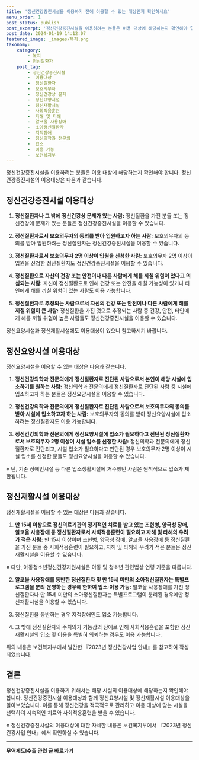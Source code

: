 ```yaml
---
title: '정신건강증진시설을 이용하기 전에 이용할 수 있는 대상인지 확인하세요'
menu_order: 1
post_status: publish
post_excerpt: '정신건강증진시설을 이용하려는 분들은 이용 대상에 해당하는지 확인해야 합니다. 정신건강증진시설의 이용대상은 다음과 같습니다.'
post_date: 2024-01-19 14:12:07
featured_image: _images/복지.png
taxonomy:
    category:
        - 복지
        - 정신질환자
    post_tag:
        - 정신건강증진시설
        -  이용대상
        -  정신질환자
        -  보호의무자
        -  정신건강상 문제
        -  정신요양시설
        -  정신재활시설
        -  사회적응훈련
        -  자해 및 타해
        -  알코올 사용장애
        -  소아정신질환자
        -  지적장애
        -  정신의학과 전문의
        -  입소
        -  이용 가능
        -  보건복지부
---
```



정신건강증진시설을 이용하려는 분들은 이용 대상에 해당하는지 확인해야 합니다. 정신건강증진시설의 이용대상은 다음과 같습니다.

## 정신건강증진시설 이용대상
1. **정신질환자나 그 밖에 정신건강상 문제가 있는 사람:** 정신질환을 가진 분들 또는 정신건강에 문제가 있는 분들은 정신건강증진시설을 이용할 수 있습니다.

2. **정신질환자로서 보호의무자의 동의를 받아 입원하고자 하는 사람:** 보호의무자의 동의를 받아 입원하려는 정신질환자는 정신건강증진시설을 이용할 수 있습니다.

3. **정신질환자로서 보호의무자 2명 이상이 입원을 신청한 사람:** 보호의무자 2명 이상이 입원을 신청한 정신질환자도 정신건강증진시설을 이용할 수 있습니다.

4. **정신질환으로 자신의 건강 또는 안전이나 다른 사람에게 해를 끼칠 위험이 있다고 의심되는 사람:** 자신이 정신질환으로 인해 건강 또는 안전을 해칠 가능성이 있거나 타인에게 해를 끼칠 위험이 있는 사람도 이용 가능합니다.

5. **정신질환자로 추정되는 사람으로서 자신의 건강 또는 안전이나 다른 사람에게 해를 끼칠 위험이 큰 사람:** 정신질환을 가진 것으로 추정되는 사람 중 건강, 안전, 타인에게 해를 끼칠 위험이 높은 사람들도 정신건강증진시설을 이용할 수 있습니다.

정신요양시설과 정신재활시설에도 이용대상이 있으니 참고하시기 바랍니다.

## 정신요양시설 이용대상
정신요양시설을 이용할 수 있는 대상은 다음과 같습니다.

1. **정신건강의학과 전문의에게 정신질환자로 진단된 사람으로서 본인이 해당 시설에 입소하기를 원하는 사람:** 정신의학과 전문의에게 정신질환자로 진단된 사람 중 시설에 입소하고자 하는 분들은 정신요양시설을 이용할 수 있습니다.

2. **정신건강의학과 전문의에게 정신질환자로 진단된 사람으로서 보호의무자의 동의를 받아 시설에 입소하고자 하는 사람:** 보호의무자의 동의를 받아 정신요양시설에 입소하려는 정신질환자도 이용 가능합니다.

3. **정신건강의학과 전문의에게 정신요양시설에 입소가 필요하다고 진단된 정신질환자로서 보호의무자 2명 이상이 시설 입소를 신청한 사람:** 정신의학과 전문의에게 정신질환자로 진단되고, 시설 입소가 필요하다고 판단된 경우 보호의무자 2명 이상이 시설 입소를 신청한 분들도 정신요양시설을 이용할 수 있습니다.

※ 단, 기존 장애인시설 등 다른 입소생활시설에 거주했던 사람은 원칙적으로 입소가 제한됩니다.

## 정신재활시설 이용대상
정신재활시설을 이용할 수 있는 대상은 다음과 같습니다.

1. **만 15세 이상으로 정신의료기관의 정기적인 치료를 받고 있는 조현병, 양극성 장애, 알코올 사용장애 등 정신질환자로서 사회적응훈련이 필요하고 자해 및 타해의 우려가 적은 사람:** 만 15세 이상이며 조현병, 양극성 장애, 알코올 사용장애 등 정신질환을 가진 분들 중 사회적응훈련이 필요하고, 자해 및 타해의 우려가 적은 분들은 정신재활시설을 이용할 수 있습니다.

※ 다만, 아동청소년정신건강지원시설은 아동 및 청소년 관련법상 연령 기준을 따릅니다.

2. **알코올 사용장애를 동반한 정신질환자 및 만 15세 미만의 소아정신질환자는 특별프로그램을 분리·운영하는 경우에 한하여 입소·이용 가능:** 알코올 사용장애를 가진 정신질환자나 만 15세 미만의 소아정신질환자는 특별프로그램이 분리된 경우에만 정신재활시설을 이용할 수 있습니다.

3. 정신질환을 동반하는 경우 지적장애인도 입소 가능합니다.

4. 그 밖에 정신질환자의 주치의가 기능상의 장애로 인해 사회적응훈련을 포함한 정신재활시설의 입소 및 이용을 특별히 의뢰하는 경우도 이용 가능합니다.

위의 내용은 보건복지부에서 발간한 『2023년 정신건강사업 안내』를 참고하여 작성되었습니다.

## 결론
정신건강증진시설을 이용하기 위해서는 해당 시설의 이용대상에 해당하는지 확인해야 합니다. 정신건강증진시설 이용대상과 함께 정신요양시설 및 정신재활시설 이용대상을 알아보았습니다. 이를 통해 정신건강을 적극적으로 관리하고 이용 대상에 맞는 시설을 선택하여 지속적인 치료와 사회적응훈련을 받을 수 있습니다.

※ 정신건강증진시설의 이용대상에 대한 자세한 내용은 보건복지부에서 『2023년 정신건강사업 안내』에서 확인하실 수 있습니다.
<!-- wp:separator -->
<hr class="wp-block-separator has-alpha-channel-opacity"/>
<!-- /wp:separator -->

<!-- wp:group {"backgroundColor":"base","layout":{"type":"constrained"}} -->
<div class="wp-block-group has-base-background-color has-background"><!-- wp:paragraph {"align":"center","fontSize":"medium"} -->
<p class="has-text-align-center has-large-font-size"><strong>무역제도Ⅰ수출 관련 글 바로가기</strong></p>
<!-- /wp:paragraph -->


<!-- wp:latest-posts
{"categories":[{"id":14332,"count":19,"description":"","link":"https://uknowlaw.com/category/%eb%ac%b4%ec%97%ad%ec%a0%9c%eb%8f%84%e2%85%b0%ec%88%98%ec%b6%9c/","name":"무역제도Ⅰ수출","slug":"무역제도Ⅰ수출","taxonomy":"category","parent":0,"meta":[],"_links":{"self":[{"href":"https://uknowlaw.com/wp-json/wp/v2/categories/14332"}],"collection":[{"href":"https://uknowlaw.com/wp-json/wp/v2/categories"}],"about":[{"href":"https://uknowlaw.com/wp-json/wp/v2/taxonomies/category"}],"wp:post_type":[{"href":"https://uknowlaw.com/wp-json/wp/v2/posts?categories=14332"}],"curies":[{"name":"wp","href":"https://api.w.org/{rel}","templated":true}]}}],"postsToShow":100,"excerptLength":28,"postLayout":"grid","columns":2,"featuredImageAlign":"left","featuredImageSizeSlug":"large","fontSize":"small"} /--></div>
<!-- /wp:group -->